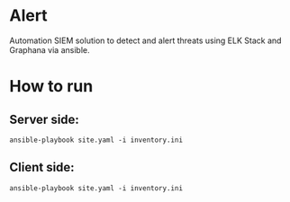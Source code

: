 # Alert

Automation SIEM solution to detect and alert threats using ELK Stack and Graphana via ansible.


# How to run

## Server side:
`ansible-playbook site.yaml -i inventory.ini`

## Client side:
`ansible-playbook site.yaml -i inventory.ini`

